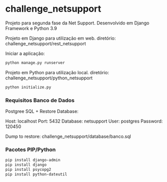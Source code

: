 # challenge_netsupport
Projeto para segunda fase da Net Support. Desenvolvido em Django Framework e Python 3.9

Projeto em Django para utilização em web.
diretório: challenge_netsupport/rest_netsupport

Iniciar a aplicação:
```bash
python manage.py runserver
```

Projeto em Python para utilização local.
diretório: challenge_netsupport/python_netsupport
```bash
python initialize.py
```

### Requisitos Banco de Dados
Postgree SQL + Restore Database:

Host: localhost
Port: 5432
Database: netsupport
User: postgres
Password: 120450

Dump to restore: challenge_netsupport/database/banco.sql

### Pacotes PIP/Python
```bash
pip install django-admin
pip install django
pip install psycopg2
pip install python-dateutil
```
